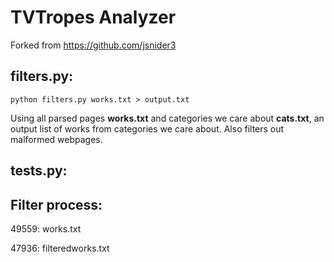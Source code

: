 # TVTropes Analyzer

Forked from https://github.com/jsnider3

## filters.py:
```
python filters.py works.txt > output.txt
```
Using all parsed pages **works.txt** and categories we care about **cats.txt**, an output list of works from categories we care about. Also filters out malformed webpages.

## tests.py:


## Filter process:
49559: works.txt

47936: filteredworks.txt

